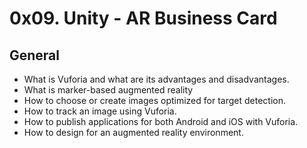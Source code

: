 # 0x09. Unity - AR Business Card
## General

- What is Vuforia and what are its advantages and disadvantages.
- What is marker-based augmented reality
- How to choose or create images optimized for target detection.
- How to track an image using Vuforia.
- How to publish applications for both Android and iOS with Vuforia.
- How to design for an augmented reality environment.
